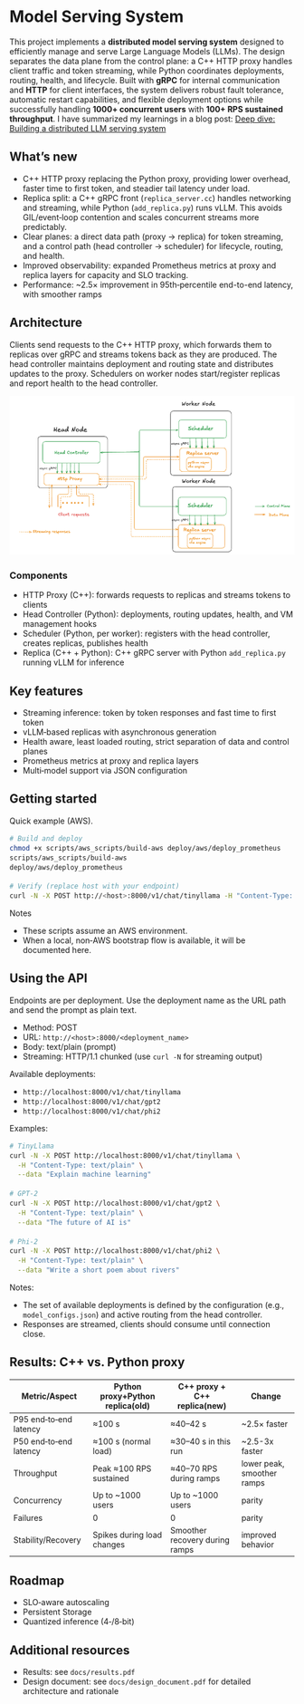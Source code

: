 # Model Serving System

This project implements a **distributed model serving system** designed to efficiently manage and serve Large 
Language Models (LLMs). The design separates the data plane from the control plane: a C++ HTTP proxy handles client traffic and token streaming, while Python coordinates deployments, routing, health, and lifecycle. Built with **gRPC** for internal communication and **HTTP** for client interfaces, the system delivers robust fault tolerance, automatic restart capabilities, and flexible deployment options while successfully handling **1000+ concurrent users** with **100+ RPS sustained throughput**. I have summarized my learnings in a blog post: [Deep dive: Building a distributed LLM serving system](https://vaishdho1.github.io/my-portfolio/llm-serving-system2.html)

## What’s new
- C++ HTTP proxy replacing the Python proxy, providing lower overhead, faster time to first token, and steadier tail latency under load.
- Replica split: a C++ gRPC front (`replica_server.cc`) handles networking and streaming, while Python (`add_replica.py`) runs vLLM. This avoids GIL/event‑loop contention and scales concurrent streams more predictably.
- Clear planes: a direct data path (proxy → replica) for token streaming, and a control path (head controller → scheduler) for lifecycle, routing, and health.
- Improved observability: expanded Prometheus metrics at proxy and replica layers for capacity and SLO tracking.
- Performance: ~2.5× improvement in 95th‑percentile end-to-end latency, with smoother ramps

## Architecture
Clients send requests to the C++ HTTP proxy, which forwards them to replicas over gRPC and streams tokens back as they are produced. The head controller maintains deployment and routing state and distributes updates to the proxy. Schedulers on worker nodes start/register replicas and report health to the head controller.

![Architecture](docs/images/architecture.png)

### Components
- HTTP Proxy (C++): forwards requests to replicas and streams tokens to clients
- Head Controller (Python): deployments, routing updates, health, and VM management hooks
- Scheduler (Python, per worker): registers with the head controller, creates replicas, publishes health
- Replica (C++ + Python): C++ gRPC server with Python `add_replica.py` running vLLM for inference

## Key features
- Streaming inference: token by token responses and fast time to first token
- vLLM‑based replicas with asynchronous generation
- Health aware, least loaded routing, strict separation of data and control planes
- Prometheus metrics at proxy and replica layers
- Multi‑model support via JSON configuration

## Getting started

Quick example (AWS).

```bash
# Build and deploy
chmod +x scripts/aws_scripts/build-aws deploy/aws/deploy_prometheus
scripts/aws_scripts/build-aws
deploy/aws/deploy_prometheus

# Verify (replace host with your endpoint)
curl -N -X POST http://<host>:8000/v1/chat/tinyllama -H "Content-Type: text/plain" --data "What is machine learning."
```

Notes
- These scripts assume an AWS environment.
- When a local, non‑AWS bootstrap flow is available, it will be documented here.

## Using the API

Endpoints are per deployment. Use the deployment name as the URL path and send the prompt as plain text.

- Method: POST
- URL: `http://<host>:8000/<deployment_name>`
- Body: text/plain (prompt)
- Streaming: HTTP/1.1 chunked (use `curl -N`  for streaming output)

Available deployments:
- `http://localhost:8000/v1/chat/tinyllama`
- `http://localhost:8000/v1/chat/gpt2`
- `http://localhost:8000/v1/chat/phi2`

Examples:
```bash
# TinyLlama
curl -N -X POST http://localhost:8000/v1/chat/tinyllama \
  -H "Content-Type: text/plain" \
  --data "Explain machine learning"

# GPT-2
curl -N -X POST http://localhost:8000/v1/chat/gpt2 \
  -H "Content-Type: text/plain" \
  --data "The future of AI is"

# Phi-2
curl -N -X POST http://localhost:8000/v1/chat/phi2 \
  -H "Content-Type: text/plain" \
  --data "Write a short poem about rivers"
```

Notes:
- The set of available deployments is defined by the configuration (e.g., `model_configs.json`) and active routing from the head controller.
- Responses are streamed, clients should consume until connection close.


## Results: C++ vs. Python proxy 
| Metric/Aspect | Python proxy+Python replica(old) | C++ proxy + C++ replica(new) | Change |
|---|---|---|---|
| P95 end‑to‑end latency | ≈100 s | ≈40–42 s | ~2.5× faster |
| P50 end‑to‑end latency | ≈100 s (normal load) | ≈30–40 s in this run | ~2.5-3x faster |
| Throughput | Peak ≈100 RPS sustained | ≈40–70 RPS during ramps | lower peak, smoother ramps |
| Concurrency | Up to ~1000 users | Up to ~1000 users | parity |
| Failures | 0 | 0 | parity |
| Stability/Recovery | Spikes during load changes | Smoother recovery during ramps | improved behavior |

## Roadmap
- SLO‑aware autoscaling
- Persistent Storage
- Quantized inference (4‑/8‑bit)

## Additional resources
- Results: see `docs/results.pdf`
- Design document: see `docs/design_document.pdf` for detailed architecture and rationale



